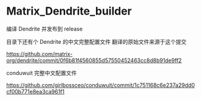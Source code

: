# Matrix_Dendrite_builder
编译 Dendrite 并发布到 release

目录下还有个 Dendrite 的中文完整配置文件 翻译的原始文件来源于这个提交

https://github.com/matrix-org/dendrite/commit/0f6b81f4560855d57550452463cc8d8b91de9ff2

conduwuit 完整中文配置文件

https://github.com/girlbossceo/conduwuit/commit/1c751168c6e237a29dd0cf00b771e8ea3ca961f1
